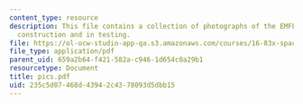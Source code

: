 ```yaml
---
content_type: resource
description: This file contains a collection of photographs of the EMFF test bed under
  construction and in testing.
file: https://ol-ocw-studio-app-qa.s3.amazonaws.com/courses/16-83x-space-systems-engineering-spring-2002-spring-2003/235c5d07468d43942c4378093d5dbb15_pics.pdf
file_type: application/pdf
parent_uid: 659a2b64-f421-582a-c946-1d654c0a29b1
resourcetype: Document
title: pics.pdf
uid: 235c5d07-468d-4394-2c43-78093d5dbb15
---
```

